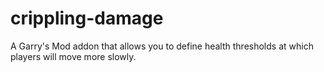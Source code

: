 # crippling-damage
A Garry's Mod addon that allows you to define health thresholds at which players will move more slowly.
